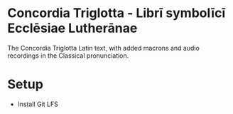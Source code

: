 # Concordia Triglotta - Librī symbolīcī Ecclēsiae Lutherānae

The Concordia Triglotta Latin text, with added macrons and audio recordings in the Classical pronunciation.

# Setup

- Install Git LFS
